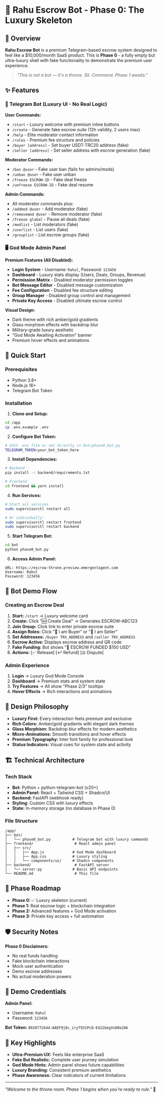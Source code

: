 # 👑 Rahu Escrow Bot - Phase 0: The Luxury Skeleton

## 🌟 Overview

**Rahu Escrow Bot** is a premium Telegram-based escrow system designed to feel like a $10,000/month SaaS product. This is **Phase 0** - a fully empty but ultra-luxury shell with fake functionality to demonstrate the premium user experience.

> *"This is not a bot — it's a throne. Sit. Command. Phase 1 awaits."*

## ✨ Features

### 🤖 Telegram Bot (Luxury UI - No Real Logic)

**User Commands:**
- `/start` - Luxury welcome with premium inline buttons
- `/create` - Generate fake escrow suite (12h validity, 2 users max)
- `/help` - Elite moderator contact information
- `/rules` - Premium fee structure and policies
- `/buyer [address]` - Set buyer USDT-TRC20 address (fake)
- `/seller [address]` - Set seller address with escrow generation (fake)

**Moderator Commands:**
- `/ban @user` - Fake user ban (fails for admins/mods)
- `/unban @user` - Fake user unban
- `/freeze ESCROW-ID` - Fake deal freeze
- `/unfreeze ESCROW-ID` - Fake deal resume

**Admin Commands:**
- All moderator commands plus:
- `/addmod @user` - Add moderator (fake)
- `/removemod @user` - Remove moderator (fake)
- `/freeze global` - Pause all deals (fake)
- `/modlist` - List moderators (fake)
- `/userlist` - List users (fake)
- `/grouplist` - List escrow groups (fake)

### 🖥️ God Mode Admin Panel

**Premium Features (All Disabled):**
- **Login System** - Username: `Rahul`, Password: `123456`
- **Dashboard** - Luxury stats display (Users, Deals, Groups, Revenue)
- **Permission Matrix** - Disabled moderator permission toggles
- **Bot Message Editor** - Disabled message customization
- **Fee Configuration** - Disabled fee structure editing
- **Group Manager** - Disabled group control and management
- **Private Key Access** - Disabled ultimate escrow control

**Visual Design:**
- Dark theme with rich amber/gold gradients
- Glass morphism effects with backdrop blur
- Military-grade luxury aesthetic
- "God Mode Awaiting Activation" banner
- Premium hover effects and animations

## 🚀 Quick Start

### Prerequisites
- Python 3.8+
- Node.js 16+
- Telegram Bot Token

### Installation

1. **Clone and Setup:**
```bash
cd /app
cp .env.example .env
```

2. **Configure Bot Token:**
```bash
# Edit .env file or set directly in bot/phase0_bot.py
TELEGRAM_TOKEN=your_bot_token_here
```

3. **Install Dependencies:**
```bash
# Backend
pip install -r backend/requirements.txt

# Frontend
cd frontend && yarn install
```

4. **Run Services:**
```bash
# Start all services
sudo supervisorctl restart all

# Or individually:
sudo supervisorctl restart frontend
sudo supervisorctl restart backend
```

5. **Start Telegram Bot:**
```bash
cd bot
python phase0_bot.py
```

6. **Access Admin Panel:**
```
URL: https://escrow-throne.preview.emergentagent.com
Username: Rahul
Password: 123456
```

## 🎯 Bot Demo Flow

### Creating an Escrow Deal

1. **Start:** `/start` → Luxury welcome card
2. **Create:** Click "🆕 Create Deal" → Generates ESCROW-ABC123
3. **Join Group:** Click link to enter private escrow suite
4. **Assign Roles:** Click "🔘 I am Buyer" or "🔘 I am Seller"
5. **Set Addresses:** `/buyer TRX_ADDRESS` and `/seller TRX_ADDRESS`
6. **Escrow Active:** Displays escrow address and QR code
7. **Fake Funding:** Bot shows "🚨 ESCROW FUNDED $150 USD"
8. **Actions:** [✅ Release] [↩️ Refund] [⚖️ Dispute]

### Admin Experience

1. **Login** → Luxury God Mode Console
2. **Dashboard** → Premium stats and system state
3. **Try Features** → All show "Phase 2/3" tooltips
4. **Hover Effects** → Rich interactions and animations

## 🎨 Design Philosophy

- **Luxury First:** Every interaction feels premium and exclusive
- **Rich Colors:** Amber/gold gradients with elegant dark themes
- **Glass Morphism:** Backdrop blur effects for modern aesthetics
- **Micro-Animations:** Smooth transitions and hover effects
- **Premium Typography:** Inter font family for professional look
- **Status Indicators:** Visual cues for system state and activity

## 🏗️ Technical Architecture

### Tech Stack
- **Bot:** Python + python-telegram-bot (v20+)
- **Admin Panel:** React + Tailwind CSS + Shadcn/UI
- **Backend:** FastAPI (webhook ready)
- **Styling:** Custom CSS with luxury effects
- **State:** In-memory storage (no database in Phase 0)

### File Structure
```
/app/
├── bot/
│   └── phase0_bot.py          # Telegram bot with luxury commands
├── frontend/                   # React admin panel
│   ├── src/
│   │   ├── App.js             # God Mode dashboard
│   │   ├── App.css            # Luxury styling
│   │   └── components/ui/     # Shadcn components
├── backend/                    # FastAPI server
│   └── server.py              # Basic API endpoints
└── README.md                   # This file
```

## 🔮 Phase Roadmap

- **Phase 0:** ✅ Luxury skeleton (current)
- **Phase 1:** Real escrow logic + blockchain integration
- **Phase 2:** Advanced features + God Mode activation
- **Phase 3:** Private key access + full automation

## 🛡️ Security Notes

**Phase 0 Disclaimers:**
- No real funds handling
- Fake blockchain interactions
- Mock user authentication
- Demo escrow addresses
- No actual moderation powers

## 🎪 Demo Credentials

**Admin Panel:**
- Username: `Rahul`
- Password: `123456`

**Bot Token:** `8020772644:AAEF9j8c_iryT931PcQ-E422GegVxD8e2Ak`

## 🌟 Key Highlights

- **Ultra-Premium UX:** Feels like enterprise SaaS
- **Fake But Realistic:** Complete user journey simulation
- **God Mode Hints:** Admin panel shows future capabilities
- **Luxury Branding:** Consistent premium aesthetics
- **Phase Awareness:** Clear indicators of current limitations

---

*"Welcome to the throne room. Phase 1 begins when you're ready to rule."* 👑
